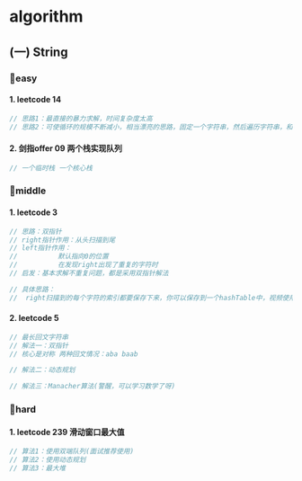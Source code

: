 # algorithm

## (一) String

### 👶easy

#### 1. leetcode 14

```c
// 思路1：最直接的暴力求解，时间复杂度太高
// 思路2：可使循环的规模不断减小，相当漂亮的思路，固定一个字符串，然后遍历字符串，和这个进行比较，发现第四个不一样了，就截取字符串剩下三个，然后再拿这三个字符和后一个遍历的字符串进行比较，直接遍历结束，如果中途共有字符串为0，直接结束，不用遍历后面了
```

#### 2. 剑指offer 09 两个栈实现队列

```c
// 一个临时栈 一个核心栈

```



### 👩‍middle

#### 1. leetcode 3

```c
// 思路：双指针
// right指针作用：从头扫描到尾
// left指针作用：
// 			默认指向0的位置
// 			在发现right出现了重复的字符时
// 启发：基本求解不重复问题，都是采用双指针解法

// 具体思路：
//	right扫描到的每个字符的索引都要保存下来，你可以保存到一个hashTable中，视频使用的是js的map实现，保留最新索引之前，是否之前这个字符已经出现过，这里还要加一个判断条件，大于等于left？什么特殊情况需要这样的判断条件(abccba这种情况，当left指向第二个c，right指向第二个b，否则会指向第一个的b，就倒退了left)，加上这个判断就可以保证left不会向后走的，否则是有问题的。若right遇到重复的，则取出之前的字符的对应的索引+1，赋给left，这个时候left-right之间的距离就是不重复字符的长度，right-left+1，但是不一定是最长的不重复字串，所以需要一个额外变量记录，每次进行比较，即可。
```

#### 2.  leetcode 5

```c
// 最长回文字符串 
// 解法一：双指针
// 核心是对称 两种回文情况：aba baab 

// 解法二：动态规划

// 解法三：Manacher算法(警醒，可以学习数学了呀)

```

### 👵hard

#### 1. leetcode 239  滑动窗口最大值

```c
// 算法1：使用双端队列(面试推荐使用)
// 算法2：使用动态规划
// 算法3：最大堆 
```






